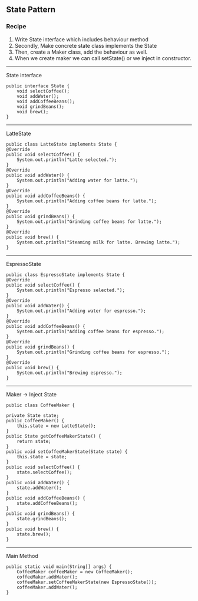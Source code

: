 ## State Pattern

### Recipe
1) Write State interface which includes behaviour method
2) Secondly, Make concrete state class implements the State
3) Then, create a Maker class, add the behaviour as well.
4) When we create maker we can call setState() or we inject in constructor.

****
State interface

    public interface State {
        void selectCoffee();
        void addWater();
        void addCoffeeBeans();
        void grindBeans();
        void brew();
    }
****
LatteState

    public class LatteState implements State {
    @Override
    public void selectCoffee() {
        System.out.println("Latte selected.");
    }
    @Override
    public void addWater() {
        System.out.println("Adding water for latte.");
    }
    @Override
    public void addCoffeeBeans() {
        System.out.println("Adding coffee beans for latte.");
    }
    @Override
    public void grindBeans() {
        System.out.println("Grinding coffee beans for latte.");
    }
    @Override
    public void brew() {
        System.out.println("Steaming milk for latte. Brewing latte.");
    }
***
EspressoState

    public class EspressoState implements State {
    @Override
    public void selectCoffee() {
        System.out.println("Espresso selected.");
    }
    @Override
    public void addWater() {
        System.out.println("Adding water for espresso.");
    }
    @Override
    public void addCoffeeBeans() {
        System.out.println("Adding coffee beans for espresso.");
    }
    @Override
    public void grindBeans() {
        System.out.println("Grinding coffee beans for espresso.");
    }
    @Override
    public void brew() {
        System.out.println("Brewing espresso.");
    }
***
Maker -> Inject State

    public class CoffeeMaker {

    private State state;
    public CoffeeMaker() {
        this.state = new LatteState();
    }
    public State getCoffeeMakerState() {
        return state;
    }
    public void setCoffeeMakerState(State state) {
        this.state = state;
    }
    public void selectCoffee() {
        state.selectCoffee();
    }
    public void addWater() {
        state.addWater();
    }
    public void addCoffeeBeans() {
        state.addCoffeeBeans();
    }
    public void grindBeans() {
        state.grindBeans();
    }
    public void brew() {
        state.brew();
    }
***
Main Method

    public static void main(String[] args) {
        CoffeeMaker coffeeMaker = new CoffeeMaker();
        coffeeMaker.addWater();
        coffeeMaker.setCoffeeMakerState(new EspressoState());
        coffeeMaker.addWater();
    }




